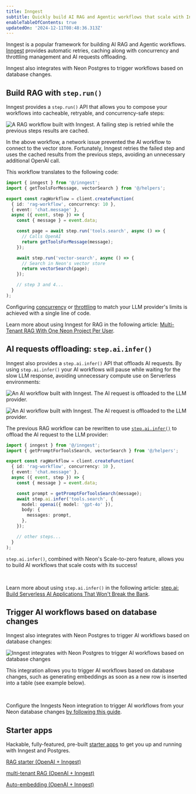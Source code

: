 ```yaml
---
title: Inngest
subtitle: Quickly build AI RAG and Agentic workflows that scale with Inngest and Neon
enableTableOfContents: true
updatedOn: '2024-12-11T08:48:36.313Z'
---
```


Inngest is a popular framework for building AI RAG and Agentic workflows. [Inngest](https://www.inngest.com/?utm_source=neon&utm_medium=inngest-ai-integration) provides automatic retries, caching along with concurrency and throttling management and AI requests offloading.

Inngest also integrates with Neon Postgres to trigger workflows based on database changes.

## Build RAG with `step.run()`

Inngest provides a `step.run()` API that allows you to compose your workflows into cacheable, retryable, and concurrency-safe steps:

![A RAG workflow built with Inngest. A failing step is retried while the previous steps results are cached.](/docs/guides/inngest-rag-workflow.png)

In the above workflow, a network issue prevented the AI workflow to connect to the vector store. Fortunately, Inngest retries the failed step and uses the cached results from the previous steps, avoiding an unnecessary additional OpenAI call.

This workflow translates to the following code:

```typescript
import { inngest } from '@/inngest';
import { getToolsForMessage, vectorSearch } from '@/helpers';

export const ragWorkflow = client.createFunction(
  { id: 'rag-workflow', concurrency: 10 },
  { event: 'chat.message' },
  async ({ event, step }) => {
    const { message } = event.data;

    const page = await step.run('tools.search', async () => {
      // Calls OpenAI
      return getToolsForMessage(message);
    });

    await step.run('vector-search', async () => {
      // Search in Neon's vector store
      return vectorSearch(page);
    });

    // step 3 and 4...
  }
);
```

Configuring [concurrency](https://www.inngest.com/docs/guides/concurrency?utm_source=neon&utm_medium=inngest-ai-integration) or [throttling](https://www.inngest.com/docs/guides/throttling?utm_source=neon&utm_medium=inngest-ai-integration) to match your LLM provider's limits is achieved with a single line of code.

Learn more about using Inngest for RAG in the following article: [Multi-Tenant RAG With One Neon Project Per User](/blog/multi-tenant-rag).

## AI requests offloading: `step.ai.infer()`

Inngest also provides a `step.ai.infer()` API that offloads AI requests.
By using `step.ai.infer()` your AI workflows will pause while waiting for the slow LLM response, avoiding unnecessary compute use on Serverless environments:

![An AI workflow built with Inngest. The AI request is offloaded to the LLM provider.](/docs/guides/inngest-with-step-ai-infer.png)

![An AI workflow built with Inngest. The AI request is offloaded to the LLM provider.](/docs/guides/inngest-without-step-ai-infer.png)

The previous RAG workflow can be rewritten to use [`step.ai.infer()`](https://www.inngest.com/docs/features/inngest-functions/steps-workflows/step-ai-orchestration?utm_source=neon&utm_medium=inngest-ai-integration#step-ai-infer) to offload the AI request to the LLM provider:

```typescript
import { inngest } from '@/inngest';
import { getPromptForToolsSearch, vectorSearch } from '@/helpers';

export const ragWorkflow = client.createFunction(
  { id: 'rag-workflow', concurrency: 10 },
  { event: 'chat.message' },
  async ({ event, step }) => {
    const { message } = event.data;

    const prompt = getPromptForToolsSearch(message);
    await step.ai.infer('tools.search', {
      model: openai({ model: 'gpt-4o' }),
      body: {
        messages: prompt,
      },
    });

    // other steps...
  }
);
```

`step.ai.infer()`, combined with Neon's Scale-to-zero feature, allows you to build AI workflows that scale costs with its success!

<br />

Learn more about using `step.ai.infer()` in the following article: [step.ai: Build Serverless AI Applications That Won't Break the Bank](https://www.inngest.com/blog/step-ai-for-serverless-ai-applications?utm_source=neon&utm_medium=inngest-ai-integration).

## Trigger AI workflows based on database changes

Inngest also integrates with Neon Postgres to trigger AI workflows based on database changes:

![Inngest integrates with Neon Postgres to trigger AI workflows based on database changes](/docs/guides/inngest.jpg)

This integration allows you to trigger AI workflows based on database changes, such as generating embeddings as soon as a new row is inserted into a table (see example below).

<br />

Configure the Inngests Neon integration to trigger AI workflows from your Neon database changes [by following this guide](/guides/trigger-serverless-functions).

## Starter apps

Hackable, fully-featured, pre-built [starter apps](https://github.com/crialabs/examples/tree/main/ai/inngest) to get you up and running with Inngest and Postgres.

<DetailIconCards>

<a href="https://github.com/crialabs/examples/tree/main/ai/inngest/rag-starter-nextjs" description="A Next.js RAG starter app built with OpenAI and Inngest" icon="github">RAG starter (OpenAI + Inngest)</a>

<a href="https://github.com/inngest/multi-tenant-rag-example" description="A Next.js contacts importer multi-tenant RAG built with OpenAI and Inngest" icon="github">multi-tenant RAG (OpenAI + Inngest)</a>

<a href="https://github.com/crialabs/examples/tree/main/ai/inngest/auto-embeddings-nextjs" description="A Next.js app example of auto-embedding with Inngest" icon="github">Auto-embedding (OpenAI + Inngest)</a>

</DetailIconCards>
